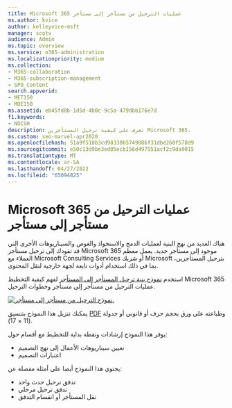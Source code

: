 ```yaml
---
title: Microsoft 365 عمليات الترحيل من مستأجر إلى مستأجر
ms.author: kvice
author: kelleyvice-msft
manager: scotv
audience: Admin
ms.topic: overview
ms.service: o365-administration
ms.localizationpriority: medium
ms.collection:
- M365-collaboration
- M365-subscription-management
- SPO_Content
search.appverid:
- MET150
- MOE150
ms.assetid: eb45fd8b-1d5d-4b0c-9c5a-479dbb176e7d
f1.keywords:
- NOCSH
description: تعرف على كيفية ترحيل المستأجرين Microsoft 365.
ms.custom: seo-marvel-apr2020
ms.openlocfilehash: 51a9f518b3cd98330b5749886f31dbe260f578d9
ms.sourcegitcommit: e50c13d9be3ed05ecb156d497551acf2c9da9015
ms.translationtype: MT
ms.contentlocale: ar-SA
ms.lasthandoff: 04/27/2022
ms.locfileid: "65094825"
---
```

# <a name="microsoft-365-tenant-to-tenant-migrations"></a>Microsoft 365 عمليات الترحيل من مستأجر إلى مستأجر

هناك العديد من نهج البنية لعمليات الدمج والاستحواذ والغوص والسيناريوهات الأخرى التي قد تقودك إلى ترحيل مستأجر Microsoft 365 موجود إلى مستأجر جديد. يعمل معظم العملاء مع Microsoft Consulting Services أو شريك Microsoft بترحيل المستأجرين، بما في ذلك استخدام أدوات تابعة لجهة خارجية لنقل المحتوى. 

استخدم [نموذج بنية ترحيل المستأجر إلى المستأجر](https://download.microsoft.com/download/b/a/1/ba19dfe7-96e2-4983-8783-4dcff9cebe7b/microsoft-365-tenant-to-tenant-migration.pdf) لفهم كيفية التخطيط Microsoft 365 عمليات الترحيل من مستأجر إلى مستأجر وخطوات الترحيل.

[![نموذج الترحيل من مستأجر إلى مستأجر.](../media/solutions-architecture-center/msft-tenant-to-tenant-migration-thumb.png)](https://download.microsoft.com/download/b/a/1/ba19dfe7-96e2-4983-8783-4dcff9cebe7b/microsoft-365-tenant-to-tenant-migration.pdf) 

يمكنك تنزيل هذا النموذج بتنسيق [PDF](https://download.microsoft.com/download/b/a/1/ba19dfe7-96e2-4983-8783-4dcff9cebe7b/microsoft-365-tenant-to-tenant-migration.pdf) وطباعته على ورق بحجم حرف أو قانوني أو جدولة (11 × 17).

يوفر هذا النموذج إرشادات ونقطة بداية للتخطيط مع أقسام حول:

- تعيين سيناريوهات الأعمال إلى نهج التصميم
- اعتبارات التصميم

يحتوي هذا النموذج أيضا على أمثلة مفصلة عن:

- تدفق ترحيل حدث واحد
- تدفق ترحيل مرحلي
- نقل المستأجر أو انقسام التدفق
